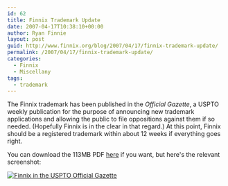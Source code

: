 ```yaml
---
id: 62
title: Finnix Trademark Update
date: 2007-04-17T10:38:10+00:00
author: Ryan Finnie
layout: post
guid: http://www.finnix.org/blog/2007/04/17/finnix-trademark-update/
permalink: /2007/04/17/finnix-trademark-update/
categories:
  - Finnix
  - Miscellany
tags:
  - trademark
---
```

The Finnix trademark has been published in the _Official Gazette_, a USPTO weekly publication for the purpose of announcing new trademark applications and allowing the public to file oppositions against them if so needed. (Hopefully Finnix is in the clear in that regard.) At this point, Finnix should be a registered trademark within about 12 weeks if everything goes right.

You can download the 113MB PDF [here](http://www.uspto.gov/web/trademarks/tmog/) if you want, but here's the relevant screenshot:

[<img id="image61" src="/blog-media/2007/04/finnix-uspto-og.thumbnail.png" alt="Finnix in the USPTO Official Gazette" />](/blog-media/2007/04/finnix-uspto-og.png)